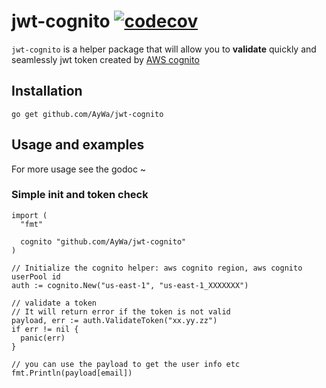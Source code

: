 # jwt-cognito [![codecov](https://codecov.io/gh/AyWa/jwt-cognito/branch/master/graph/badge.svg)](https://codecov.io/gh/AyWa/jwt-cognito)
`jwt-cognito` is a helper package that will allow you to **validate** quickly and seamlessly jwt token created by [AWS cognito](https://aws.amazon.com/cognito/)
## Installation
`go get github.com/AyWa/jwt-cognito`
## Usage and examples
For more usage see the godoc ~
### Simple init and token check
```
import (
  "fmt"

  cognito "github.com/AyWa/jwt-cognito"
)

// Initialize the cognito helper: aws cognito region, aws cognito userPool id
auth := cognito.New("us-east-1", "us-east-1_XXXXXXX")

// validate a token
// It will return error if the token is not valid
payload, err := auth.ValidateToken("xx.yy.zz")
if err != nil {
  panic(err)
}

// you can use the payload to get the user info etc
fmt.Println(payload[email])
```
